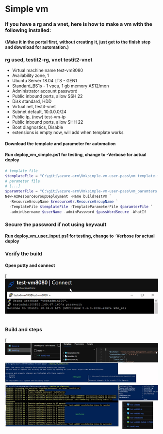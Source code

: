# Simple vm
### If you have a rg and a vnet, here is how to make a vm with the following installed:
#### (Make it in the portal first, without creating it, just get to the finish step and download for automation.)

### rg used, testit2-rg, vnet testit2-vnet


* Virtual machine name test-vm8080
* Availability zone, 1
* Ubuntu Server 18.04 LTS - GEN1
* Standard_BS1s - 1 vpcu, 1 gb memory A$12/mon
* Administrator account password
* Public inbound ports, allow SSH 22
* Disk standard, HDD
* Virtual net, testit-vnet
* Subnet default, 10.0.0.0/24
* Public ip, (new) test-vm-ip
* Public inbound ports, allow SHH 22
* Boot diagnostics, Disable
* extensions is empty now, will add when template works

#### Download the template and parameter for automation

#### Run deploy_vm_simple.ps1 for testing, change to -Verbose for actual deploy
```ps1
# template file
$templateFile = "C:\giti\azure-arm\Vm\simple-vm-user-pass\vm_template.json"
# parameter file
# [...]
$paramterFile = "C:\giti\azure-arm\Vm\simple-vm-user-pass\vm_paramters.json"
New-AzResourceGroupDeployment -Name buildTestVm `
  -ResourceGroupName $resourceGr.ResourceGroupName `
  -TemplateFile $templateFile -TemplateParameterFile $paramterFile `
  -adminUsername $userName -adminPassword $passWordSecure -WhatIf
```
### Secure the password if not using keyvault
#### Run deploy_vm_user_input.ps1 for testing, change to -Verbose for actual deploy

###  Verify the build
####  Open putty and connect
[![Screenshot](putty.jpg)

# 
### Build and steps
[![Screenshot](setup_1.jpg)
